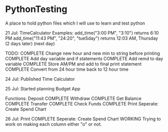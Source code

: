 # PythonTesting
A place to hold python files which I will use to learn and test python 

21 Jul:
TimeCalculator
Examples:
add_time("3:00 PM", "3:10") returns 6:10 PM
add_time("11:43 PM", "24:20", "tueSday") returns 12:03 AM, Thursday (2 days later)
(next day)

TODO:
COMPLETE Change new hour and new min to string before printing
COMPLETE Add day variable and if statements
COMPLETE Add remd to day variable
COMPLETE Store AM/PM and add to final print statement
COMPLETE Convert from 24 hour time back to 12 hour time

24 Jul:
Published Time Calculator

25 Jul:
Started planning Budget App

Functions:
Deposit COMPLETE
Withdraw COMPLETE
Get Balance COMPLETE
Transfer COMPLETE
Check Funds COMPLETE
Print
Seperate: Create Spend Chart

26 Jul:
Print                           COMPLETE
Seperate: Create Spend Chart    WORKING
Trying to work on making each column either "o" or not.